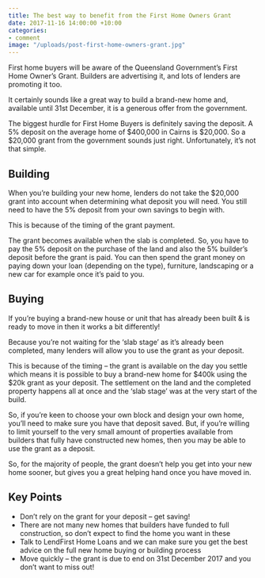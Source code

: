 ```yaml
---
title: The best way to benefit from the First Home Owners Grant
date: 2017-11-16 14:00:00 +10:00
categories:
- comment
image: "/uploads/post-first-home-owners-grant.jpg"
---
```


First home buyers will be aware of the Queensland Government’s First Home Owner’s Grant. Builders are advertising it, and lots of lenders are promoting it too.

It certainly sounds like a great way to build a brand-new home and, available until 31st December, it is a generous offer from the government.

The biggest hurdle for First Home Buyers is definitely saving the deposit. A 5% deposit on the average home of $400,000 in Cairns is $20,000. So a $20,000 grant from the government sounds just right. Unfortunately, it’s not that simple.

## Building
When you’re building your new home, lenders do not take the $20,000 grant into account when determining what deposit you will need. You still need to have the 5% deposit from your own savings to begin with. 

This is because of the timing of the grant payment. 

The grant becomes available when the slab is completed. So, you have to pay the 5% deposit on the purchase of the land and also the 5% builder’s deposit before the grant is paid. You can then spend the grant money on paying down your loan (depending on the type), furniture, landscaping or a new car for example once it’s paid to you.

## Buying
If you’re buying a brand-new house or unit that has already been built & is ready to move in then it works a bit differently! 

Because you’re not waiting for the ‘slab stage’ as it’s already been completed, many lenders will allow you to use the grant as your deposit.

This is because of the timing – the grant is available on the day you settle which means it is possible to buy a brand-new home for $400k using the $20k grant as your deposit. The settlement on the land and the completed property happens all at once and the ‘slab stage’ was at the very start of the build.

So, if you’re keen to choose your own block and design your own home, you’ll need to make sure you have that deposit saved. But, if you’re willing to limit yourself to the very small amount of properties available from builders that fully have constructed new homes, then you may be able to use the grant as a deposit.

So, for the majority of people, the grant doesn’t help you get into your new home sooner, but gives you a great helping hand once you have moved in.

## Key Points
- Don’t rely on the grant for your deposit – get saving!
- There are not many new homes that builders have funded to full construction, so don’t expect to find the home you want in these
- Talk to LendFirst Home Loans and we can make sure you get the best advice on the full new home buying or building process
- Move quickly – the grant is due to end on 31st December 2017 and you don’t want to miss out!
